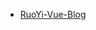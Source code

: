 <!-- docs/_sidebar.md -->

<!-- * [简介](/README) -->
* [RuoYi-Vue-Blog](/RuoYi-Vue-Blog/ "开源博客网站，采用 Spring Boot + MyBatis，前端 vue + element-ui。支持多种编辑器：  CherryMarkdown ； 富文本编辑器 Quill、 Tinymce，支持标签分类检索，支持移动端和小程序")